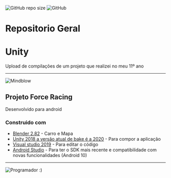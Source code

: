 ![GitHub repo size](https://img.shields.io/github/repo-size/GabrielMCS01/UnityProjects)
![GitHub](https://img.shields.io/github/license/GabrielMCS01/UnityProjects)

# Repositorio Geral 
# Unity

Upload de compilações de um projeto que realizei no meu 11º ano

--------------

![Mindblow](https://github.com/GabrielMCS01/-GabrielDATA/blob/master/MindBlow.gif)

## Projeto Force Racing

Desenvolvido para android

### Construido com 

* [Blender 2.82](https://www.blender.org/) - Carro e Mapa
* [Unity 2018 a versão atual de bake é a 2020](https://unity3d.com/pt/get-unity/download) - Para compor a aplicação
* [Visual studio 2019](https://visualstudio.microsoft.com/) - Para editar o código
* [Android Studio](https://developer.android.com/studio) - Para ter o SDK mais recente e compatibilidade com novas funcionalidades (Android 10)

-------------
![Programador](https://github.com/GabrielMCS01/-GabrielDATA/blob/master/programador.gif) :)

